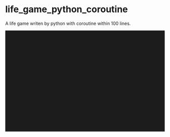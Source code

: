 # life_game_python_coroutine

A life game writen by python with coroutine within 100 lines.

![](1.svg)